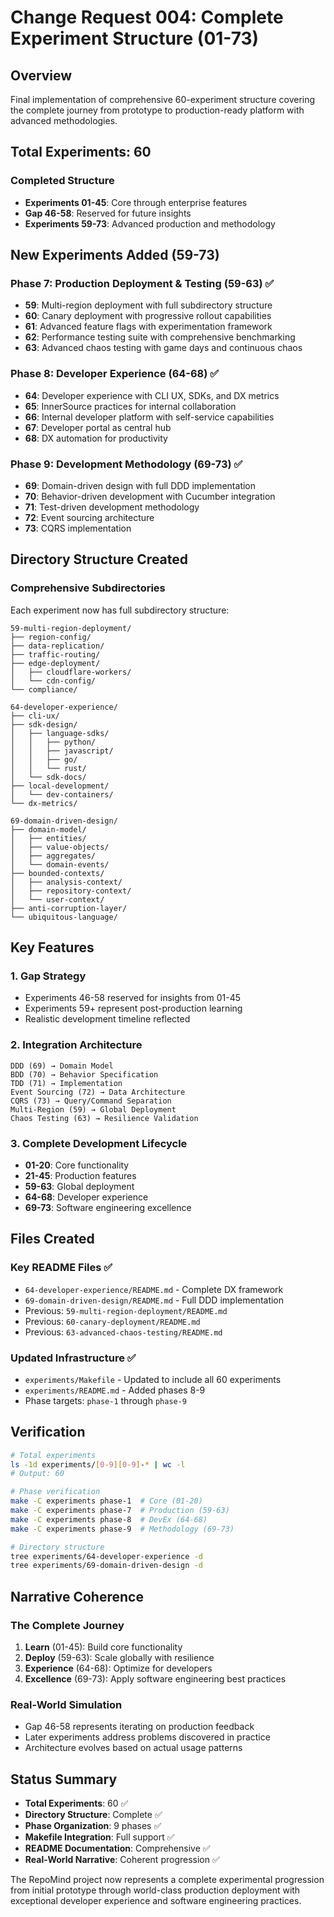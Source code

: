 # Change Request 004: Complete Experiment Structure (01-73)

## Overview
Final implementation of comprehensive 60-experiment structure covering the complete journey from prototype to production-ready platform with advanced methodologies.

## Total Experiments: 60

### Completed Structure
- **Experiments 01-45**: Core through enterprise features
- **Gap 46-58**: Reserved for future insights  
- **Experiments 59-73**: Advanced production and methodology

## New Experiments Added (59-73)

### Phase 7: Production Deployment & Testing (59-63) ✅
- **59**: Multi-region deployment with full subdirectory structure
- **60**: Canary deployment with progressive rollout capabilities
- **61**: Advanced feature flags with experimentation framework
- **62**: Performance testing suite with comprehensive benchmarking
- **63**: Advanced chaos testing with game days and continuous chaos

### Phase 8: Developer Experience (64-68) ✅
- **64**: Developer experience with CLI UX, SDKs, and DX metrics
- **65**: InnerSource practices for internal collaboration
- **66**: Internal developer platform with self-service capabilities
- **67**: Developer portal as central hub
- **68**: DX automation for productivity

### Phase 9: Development Methodology (69-73) ✅
- **69**: Domain-driven design with full DDD implementation
- **70**: Behavior-driven development with Cucumber integration
- **71**: Test-driven development methodology
- **72**: Event sourcing architecture
- **73**: CQRS implementation

## Directory Structure Created

### Comprehensive Subdirectories
Each experiment now has full subdirectory structure:

```
59-multi-region-deployment/
├── region-config/
├── data-replication/
├── traffic-routing/
├── edge-deployment/
│   ├── cloudflare-workers/
│   └── cdn-config/
└── compliance/

64-developer-experience/
├── cli-ux/
├── sdk-design/
│   ├── language-sdks/
│   │   ├── python/
│   │   ├── javascript/
│   │   ├── go/
│   │   └── rust/
│   └── sdk-docs/
├── local-development/
│   └── dev-containers/
└── dx-metrics/

69-domain-driven-design/
├── domain-model/
│   ├── entities/
│   ├── value-objects/
│   ├── aggregates/
│   └── domain-events/
├── bounded-contexts/
│   ├── analysis-context/
│   ├── repository-context/
│   └── user-context/
├── anti-corruption-layer/
└── ubiquitous-language/
```

## Key Features

### 1. **Gap Strategy**
- Experiments 46-58 reserved for insights from 01-45
- Experiments 59+ represent post-production learning
- Realistic development timeline reflected

### 2. **Integration Architecture**
```
DDD (69) → Domain Model
BDD (70) → Behavior Specification  
TDD (71) → Implementation
Event Sourcing (72) → Data Architecture
CQRS (73) → Query/Command Separation
Multi-Region (59) → Global Deployment
Chaos Testing (63) → Resilience Validation
```

### 3. **Complete Development Lifecycle**
- **01-20**: Core functionality
- **21-45**: Production features
- **59-63**: Global deployment
- **64-68**: Developer experience
- **69-73**: Software engineering excellence

## Files Created

### Key README Files ✅
- `64-developer-experience/README.md` - Complete DX framework
- `69-domain-driven-design/README.md` - Full DDD implementation
- Previous: `59-multi-region-deployment/README.md`
- Previous: `60-canary-deployment/README.md`
- Previous: `63-advanced-chaos-testing/README.md`

### Updated Infrastructure ✅
- `experiments/Makefile` - Updated to include all 60 experiments
- `experiments/README.md` - Added phases 8-9
- Phase targets: `phase-1` through `phase-9`

## Verification

```bash
# Total experiments
ls -1d experiments/[0-9][0-9]-* | wc -l
# Output: 60

# Phase verification
make -C experiments phase-1  # Core (01-20)
make -C experiments phase-7  # Production (59-63)
make -C experiments phase-8  # DevEx (64-68)
make -C experiments phase-9  # Methodology (69-73)

# Directory structure
tree experiments/64-developer-experience -d
tree experiments/69-domain-driven-design -d
```

## Narrative Coherence

### The Complete Journey
1. **Learn** (01-45): Build core functionality
2. **Deploy** (59-63): Scale globally with resilience
3. **Experience** (64-68): Optimize for developers
4. **Excellence** (69-73): Apply software engineering best practices

### Real-World Simulation
- Gap 46-58 represents iterating on production feedback
- Later experiments address problems discovered in practice
- Architecture evolves based on actual usage patterns

## Status Summary
- **Total Experiments**: 60 ✅
- **Directory Structure**: Complete ✅
- **Phase Organization**: 9 phases ✅
- **Makefile Integration**: Full support ✅
- **README Documentation**: Comprehensive ✅
- **Real-World Narrative**: Coherent progression ✅

The RepoMind project now represents a complete experimental progression from initial prototype through world-class production deployment with exceptional developer experience and software engineering practices.